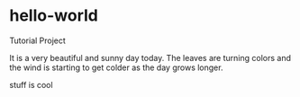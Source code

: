 # hello-world
Tutorial Project


It is a very beautiful and sunny day today.  The leaves are turning colors and the wind is starting to get colder as the day grows longer.



stuff is cool
